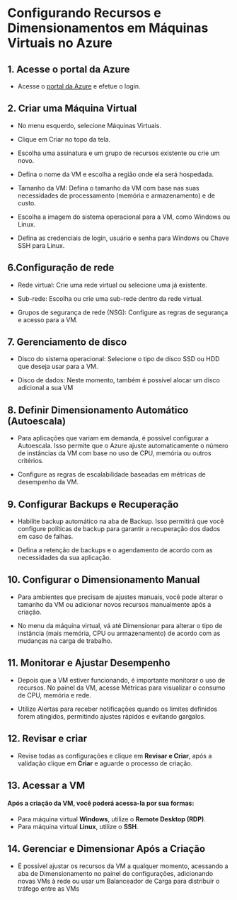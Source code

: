 # Configurando Recursos e Dimensionamentos em Máquinas Virtuais no Azure

## 1. Acesse o portal da Azure

- Acesse o [portal da Azure](portal.azure.com) e efetue o login.

## 2. Criar uma Máquina Virtual

- No menu esquerdo, selecione Máquinas Virtuais.

- Clique em Criar no topo da tela.

- Escolha uma assinatura e um grupo de recursos existente ou crie um novo.

- Defina o nome da VM e escolha a região onde ela será hospedada.

- Tamanho da VM: Defina o tamanho da VM com base nas suas necessidades de processamento (memória e armazenamento) e de custo.

- Escolha a imagem do sistema operacional para a VM, como Windows ou Linux. 

- Defina as credenciais de login, usuário e senha para Windows ou Chave SSH para Linux.

## 6.Configuração de rede

- Rede virtual: Crie uma rede virtual ou selecione uma já existente.

- Sub-rede: Escolha ou crie uma sub-rede dentro da rede virtual.

- Grupos de segurança de rede (NSG): Configure as regras de segurança e acesso para a VM.

## 7. Gerenciamento de disco

- Disco do sistema operacional: Selecione o tipo de disco SSD ou HDD que deseja usar para a VM.

- Disco de dados: Neste momento, também é possível alocar um disco adicional a sua VM

## 8. Definir Dimensionamento Automático (Autoescala)

- Para aplicações que variam em demanda, é possível configurar a Autoescala. Isso permite que o Azure ajuste automaticamente o número de instâncias da VM com base no uso de CPU, memória ou outros critérios.

- Configure as regras de escalabilidade baseadas em métricas de desempenho da VM.

## 9. Configurar Backups e Recuperação

- Habilite backup automático na aba de Backup. Isso permitirá que você configure políticas de backup para garantir a recuperação dos dados em caso de falhas.

- Defina a retenção de backups e o agendamento de acordo com as necessidades da sua aplicação.

## 10. Configurar o Dimensionamento Manual

- Para ambientes que precisam de ajustes manuais, você pode alterar o tamanho da VM ou adicionar novos recursos manualmente após a criação.

- No menu da máquina virtual, vá até Dimensionar para alterar o tipo de instância (mais memória, CPU ou armazenamento) de acordo com as mudanças na carga de trabalho.

## 11. Monitorar e Ajustar Desempenho

- Depois que a VM estiver funcionando, é importante monitorar o uso de recursos. No painel da VM, acesse Métricas para visualizar o consumo de CPU, memória e rede.

- Utilize Alertas para receber notificações quando os limites definidos forem atingidos, permitindo ajustes rápidos e evitando gargalos.

## 12. Revisar e criar

- Revise todas as configurações e clique em **Revisar e Criar**, após a validação clique em **Criar** e aguarde o processo de criação.

## 13. Acessar a VM

#### Após a criação da VM, você poderá acessa-la por sua formas:
- Para máquina virtual **Windows**, utilize o **Remote Desktop (RDP)**.
- Para máquina virtual **Linux**, utilize o **SSH**.

## 14. Gerenciar e Dimensionar Após a Criação

- É possível ajustar os recursos da VM a qualquer momento, acessando a aba de Dimensionamento no painel de configurações, adicionando novas VMs à  rede ou usar um Balanceador de Carga para distribuir o tráfego entre as VMs
